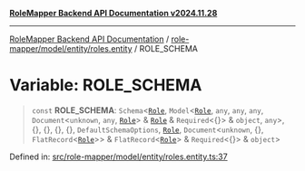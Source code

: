 [**RoleMapper Backend API Documentation v2024.11.28**](../../../../../README.md)

***

[RoleMapper Backend API Documentation](../../../../../modules.md) / [role-mapper/model/entity/roles.entity](../README.md) / ROLE\_SCHEMA

# Variable: ROLE\_SCHEMA

> `const` **ROLE\_SCHEMA**: `Schema`\<[`Role`](../classes/Role.md), `Model`\<[`Role`](../classes/Role.md), `any`, `any`, `any`, `Document`\<`unknown`, `any`, [`Role`](../classes/Role.md)\> & [`Role`](../classes/Role.md) & `Required`\<\{\}\> & `object`, `any`\>, \{\}, \{\}, \{\}, \{\}, `DefaultSchemaOptions`, [`Role`](../classes/Role.md), `Document`\<`unknown`, \{\}, `FlatRecord`\<[`Role`](../classes/Role.md)\>\> & `FlatRecord`\<[`Role`](../classes/Role.md)\> & `Required`\<\{\}\> & `object`\>

Defined in: [src/role-mapper/model/entity/roles.entity.ts:37](https://github.com/FlowCraft-AG/RoleMapper/blob/bf5085d9e7de1fbc4b709bcc4add48f0b20f2b21/backend/src/role-mapper/model/entity/roles.entity.ts#L37)
